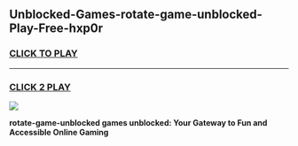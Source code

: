 
## Unblocked-Games-rotate-game-unblocked-Play-Free-hxp0r
<h3>
<a href="https://premium76.site?title=rotate-game-unblocked&ref=23A">CLICK TO PLAY</a></h3>
<hr>

<h3>
<a href="https://premium76.site?title=rotate-game-unblocked&ref=23A">CLICK 2 PLAY</a>
  
</h3>

<a href="https://premium76.site?title=rotate-game-unblocked&ref=23A"><img src="https://clearcache.store/games.png"></a>


**rotate-game-unblocked games unblocked: Your Gateway to Fun and Accessible Online Gaming**
